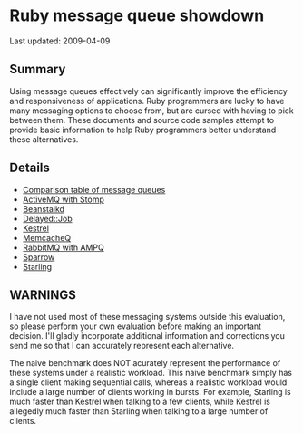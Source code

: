 Ruby message queue showdown
===========================

Last updated: 2009-04-09

Summary
-------

Using message queues effectively can significantly improve the efficiency and responsiveness of applications. Ruby programmers are lucky to have many messaging options to choose from, but are cursed with having to pick between them. These documents and source code samples attempt to provide basic information to help Ruby programmers better understand these alternatives.

Details
-------

* [Comparison table of message queues](./master/comparison.pdf)
* [ActiveMQ with Stomp](./master/activemq_stomp_eg/)
* [Beanstalkd](./master/beanstalkd_eg/)
* [Delayed::Job](./master/delayed_job_eg/)
* [Kestrel](./master/kestrel_eg/)
* [MemcacheQ](./master/memcacheq_eg/)
* [RabbitMQ with AMPQ](./master/rabbitmq_ampq_eg/)
* [Sparrow](./master/sparrow_eg/)
* [Starling](./master/starling_eg/)

WARNINGS
--------

I have not used most of these messaging systems outside this evaluation, so please perform your own evaluation before making an important decision. I'll gladly incorporate additional information and corrections you send me so that I can accurately represent each alternative. 

The naive benchmark does NOT acurately represent the performance of these systems under a realistic workload. This naive benchmark simply has a single client making sequential calls, whereas a realistic workload would include a large number of clients working in bursts. For example, Starling is much faster than Kestrel when talking to a few clients, while Kestrel is allegedly much faster than Starling when talking to a large number of clients.
